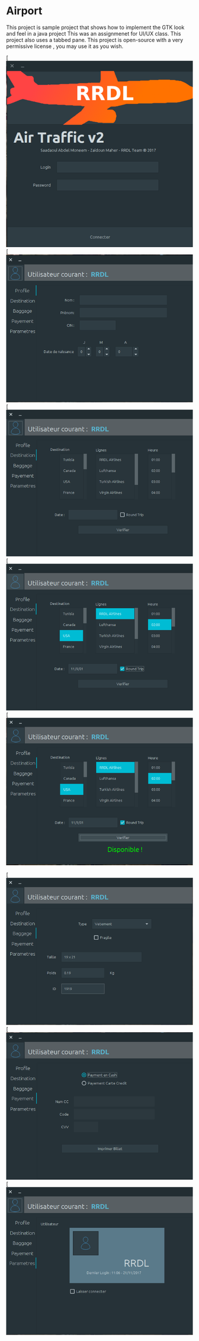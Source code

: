 # Airport
This project is sample project that shows how to implement the GTK look and feel in a java project
This was an assignmenet for UI/UX class.
This project also uses a tabbed pane.
This project is open-source with a very permissive license , you may use it as you wish.

[![Screenshot_2017-11-12-21-43-46.png](https://github.com/Moneemsaadaoui/Airport/blob/master/Screenshot%20from%202017-11-22%2020-02-02.png)
[![Screenshot_2017-11-12-21-43-46.png](https://github.com/Moneemsaadaoui/Airport/blob/master/Screenshot%20from%202017-11-22%2020-02-16.png)
[![Screenshot_2017-11-12-21-43-46.png](https://github.com/Moneemsaadaoui/Airport/blob/master/Screenshot%20from%202017-11-22%2020-02-27.png)
[![Screenshot_2017-11-12-21-43-46.png](https://github.com/Moneemsaadaoui/Airport/blob/master/Screenshot%20from%202017-11-22%2020-02-54.png)
[![Screenshot_2017-11-12-21-43-46.png](https://github.com/Moneemsaadaoui/Airport/blob/master/Screenshot%20from%202017-11-22%2020-03-06.png)

[![Screenshot_2017-11-12-21-43-46.png](https://github.com/Moneemsaadaoui/Airport/blob/master/Screenshot%20from%202017-11-22%2020-03-49.png)
[![Screenshot_2017-11-12-21-43-46.png](https://github.com/Moneemsaadaoui/Airport/blob/master/Screenshot%20from%202017-11-22%2020-04-01.png)
[![Screenshot_2017-11-12-21-43-46.png](https://github.com/Moneemsaadaoui/Airport/blob/master/Screenshot%20from%202017-11-22%2020-05-54.png)
